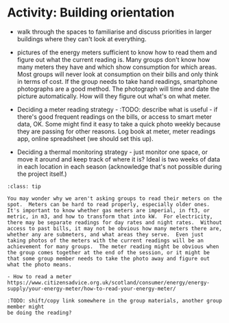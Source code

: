 # Activity:  Building orientation

- walk through the spaces to familiarise and discuss priorities in larger buildings where they can't look at everything.

- pictures of the energy meters sufficient to know how to read them and figure out what the current reading is.  Many groups don't know how many meters they have and which show consumption for which areas.  Most groups will never look at consumption on their bills and only think in terms of cost.  If the group needs to take hand readings, smartphone photographs are a good method.  The photograph will time and date the picture automatically. How will they figure out what's on what meter.

- Deciding a meter reading strategy -  :TODO: describe what is useful -  if there's good frequent readings on the bills, or access to smart meter data, OK.  Some might find it easy to take a quick photo weekly because they are passing for other reasons.  Log book at meter, meter readings app, online spreadsheet (we should set this up).

- Deciding a thermal monitoring strategy - just monitor one space, or move it around and keep track of where it is?  Ideal is two weeks of data in each location in each season (acknowledge that's not possible during the project itself.)




```{admonition} Reading meters
:class: tip

You may wonder why we aren't asking groups to read their meters on the spot.  Meters can be hard to read properly, especially older ones.  It's important to know whether gas meters are imperial, in ft3, or metric, in m3, and how to transform that into kW.  For electricity, there may be separate readings for day rates and night rates.  Without access to past bills, it may not be obvious how many meters there are, whether any are submeters, and what areas they serve.  Even just taking photos of the meters with the current readings will be an achievement for many groups.  The meter reading might be obvious when the group comes together at the end of the session, or it might be that some group member needs to take the photo away and figure out what the photo means.

- How to read a meter https://www.citizensadvice.org.uk/scotland/consumer/energy/energy-supply/your-energy-meter/how-to-read-your-energy-meter/ 

:TODO: shift/copy link somewhere in the group materials, another group member might 
be doing the reading?

``` 
